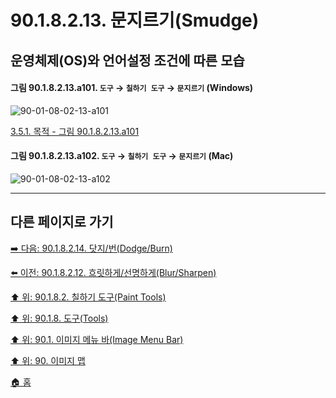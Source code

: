 # 90.1.8.2.13. 문지르기(Smudge)
## 운영체제(OS)와 언어설정 조건에 따른 모습

<a id="90-01-08-02-13-a101"></a>

#### 그림 90.1.8.2.13.a101. `도구` → `칠하기 도구` → `문지르기` (Windows)
![90-01-08-02-13-a101](https://github.com/wonder13662/gimp/assets/15767104/86a6aeab-e50f-4204-b5ba-5419ed668bfd)

[3.5.1. 목적 - 그림 90.1.8.2.13.a101](./03-05-01-intention.md#90-01-08-02-13-a101)

<a id="90-01-08-02-13-a102"></a>

#### 그림 90.1.8.2.13.a102. `도구` → `칠하기 도구` → `문지르기` (Mac)
![90-01-08-02-13-a102](https://github.com/wonder13662/gimp/assets/15767104/a2979a0b-df80-4aea-a4a4-5853016abad2)

***

## 다른 페이지로 가기

[➡️ 다음: 90.1.8.2.14. 닷지/번(Dodge/Burn)](./90-01-08-02-14-dodge_burn.md)

[⬅️ 이전: 90.1.8.2.12. 흐릿하게/선명하게(Blur/Sharpen)](./90-01-08-02-12-blur_sharpen.md)

[⬆️ 위: 90.1.8.2. 칠하기 도구(Paint Tools)](./90-01-08-02-00-paint_tools.md)

[⬆️ 위: 90.1.8. 도구(Tools)](./90-01-08-00-tools.md)

[⬆️ 위: 90.1. 이미지 메뉴 바(Image Menu Bar)](./90-01-00-image-menu-bar.md)

[⬆️ 위: 90. 이미지 맵](./90-00-image-map.md)

[🏠 홈](./00-home.md)
